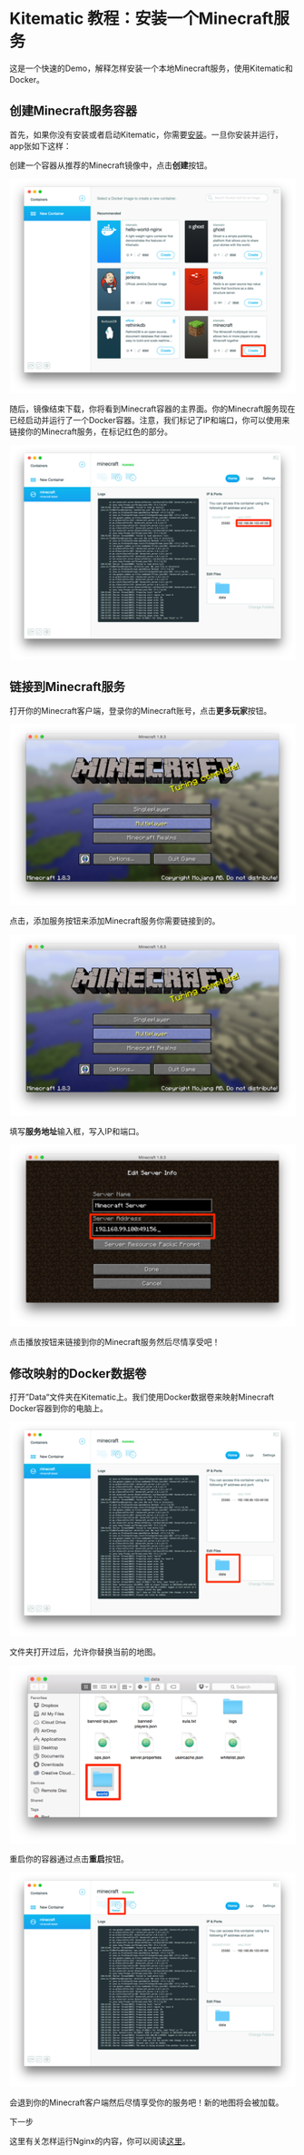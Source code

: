 # Kitematic 教程：安装一个Minecraft服务

这是一个快速的Demo，解释怎样安装一个本地Minecraft服务，使用Kitematic和Docker。

## 创建Minecraft服务容器

首先，如果你没有安装或者启动Kitematic，你需要[安装](install.md)。一旦你安装并运行，app张如下这样：

创建一个容器从推荐的Minecraft镜像中，点击**创建**按钮。

![](../Images/minecraft-create.png)

随后，镜像结束下载，你将看到Minecraft容器的主界面。你的Minecraft服务现在已经启动并运行了一个Docker容器。注意，我们标记了IP和端口，你可以使用来链接你的Minecraft服务，在标记红色的部分。

![](../Images/minecraft-port.png)

## 链接到Minecraft服务

打开你的Minecraft客户端，登录你的Minecraft账号，点击**更多玩家**按钮。

![](../Images/minecraft-login.png)

点击，添加服务按钮来添加Minecraft服务你需要链接到的。

![](../Images/minecraft-login.png)

填写**服务地址**输入框，写入IP和端口。

![](../Images/minecraft-server-address.png)

点击播放按钮来链接到你的Minecraft服务然后尽情享受吧！

## 修改映射的Docker数据卷

打开”Data“文件夹在Kitematic上。我们使用Docker数据卷来映射Minecraft Docker容器到你的电脑上。

![](../Images/minecraft-data-volume.png)

文件夹打开过后，允许你替换当前的地图。

![](../Images/minecraft-map.png)

重启你的容器通过点击**重启**按钮。

![](../Images/minecraft-restart.png)

会退到你的Minecraft客户端然后尽情享受你的服务吧！新的地图将会被加载。

下一步

这里有关怎样运行Nginx的内容，你可以阅读[这里](nginx-web-server.md)。